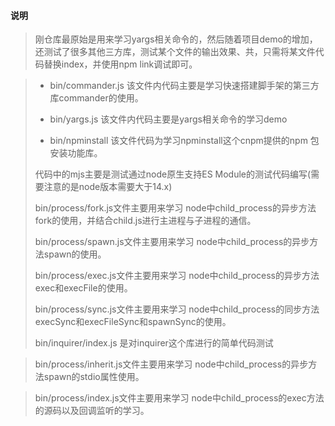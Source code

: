 #### 说明
> 刚仓库最原始是用来学习yargs相关命令的，然后随着项目demo的增加，还测试了很多其他三方库，测试某个文件的输出效果、共，只需将某文件代码替换index，并使用npm link调试即可。

> + bin/commander.js 该文件内代码主要是学习快速搭建脚手架的第三方库commander的使用。
>
> + bin/yargs.js  该文件内代码主要是yargs相关命令的学习demo
>
> + bin/npminstall  该文件代码为学习npminstall这个cnpm提供的npm 包安装功能库。
>
> 代码中的mjs主要是测试通过node原生支持ES Module的测试代码编写(需要注意的是node版本需要大于14.x)
>
> bin/process/fork.js文件主要用来学习  node中child_process的异步方法fork的使用，并结合child.js进行主进程与子进程的通信。
>
> bin/process/spawn.js文件主要用来学习  node中child_process的异步方法spawn的使用。
>
> bin/process/exec.js文件主要用来学习  node中child_process的异步方法exec和execFile的使用。
>
> bin/process/sync.js文件主要用来学习  node中child_process的同步方法execSync和execFileSync和spawnSync的使用。
>
> bin/inquirer/index.js 是对inquirer这个库进行的简单代码测试

> bin/process/inherit.js文件主要用来学习  node中child_process的异步方法spawn的stdio属性使用。

> bin/process/index.js文件主要用来学习  node中child_process的exec方法的源码以及回调监听的学习。
